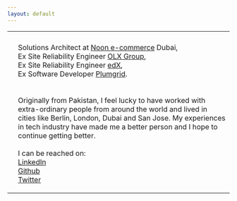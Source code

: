 ```yaml
---
layout: default
---
```


<table>
<tr>
<th></th>
<th></th>
</tr>
<tr>
<td>
</td>
<td>
<p>Solutions Architect at <a href='https://www.noon.com/uae-en/'>Noon e-commerce</a> Dubai,<br>Ex Site Reliability Engineer <a href='https://www.olxgroup.com/'>OLX Group</a>,<br>Ex Site Reliability Engineer <a href='https://www.edx.org/'>edX</a>,<br>Ex Software Developer  <a href='https://www.crunchbase.com/organization/plumgrid'>Plumgrid</a>.<br>
<br>
<br>
Originally from Pakistan, I feel lucky to have worked with extra-ordinary people from around the world and lived in cities like Berlin, London, Dubai and San Jose. My experiences in tech industry have made me a better person and I hope to continue getting better.
<br>
<br>
I can be reached on:<br>
<a href='https://www.linkedin.com/in/bilalahmad99/'>LinkedIn</a><br>
<a href='https://github.com/bilalahmad99'>Github</a><br>
<a href='https://twitter.com/bilahmad99'>Twitter</a><br>
</p>
</td>
</tr>
</table>